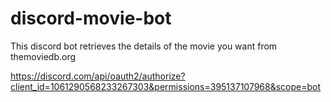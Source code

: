 # discord-movie-bot
This discord bot retrieves the details of the movie you want from themoviedb.org

https://discord.com/api/oauth2/authorize?client_id=1061290568233267303&permissions=395137107968&scope=bot
